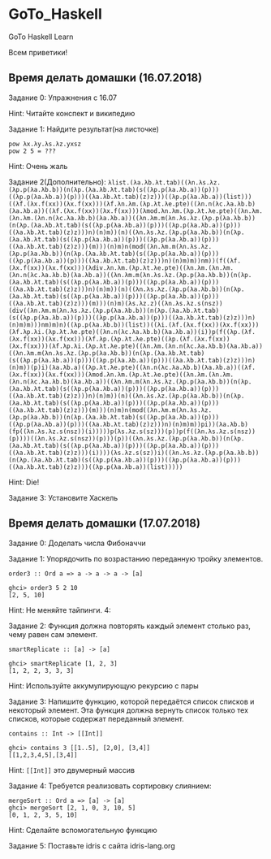 # GoTo_Haskell
GoTo Haskell Learn

Всем приветики! 

## Время делать домашки (16.07.2018)

Задание 0: 
Упражнения с 16.07

Hint: Читайте конспект и википедию


Задание 1: 
Найдите результат(на листочке)
```
pow λx.λy.λs.λz.yxsz
pow 2 5 = ???
```

Hint: Очень жаль


Задание 2(Дополнительно): 
```λlist.(λa.λb.λt.tab)((λn.λs.λz.(λp.p(λa.λb.b))(n(λp.(λa.λb.λt.tab)(s((λp.p(λa.λb.a))(p)))((λp.p(λa.λb.a))(p)))((λa.λb.λt.tab)(z)z)))((λp.p(λa.λb.a))(list)))((λf.(λx.f(xx))(λx.f(xx)))(λf.λn.λm.(λp.λt.λe.pte)((λn.n(λc.λa.λb.b)(λa.λb.a))((λf.(λx.f(xx))(λx.f(xx)))(λmod.λn.λm.(λp.λt.λe.pte)((λn.λm.(λn.λm.(λn.n(λc.λa.λb.b)(λa.λb.a))((λn.λm.m(λn.λs.λz.(λp.p(λa.λb.b))(n(λp.(λa.λb.λt.tab)(s((λp.p(λa.λb.a))(p)))((λp.p(λa.λb.a))(p)))((λa.λb.λt.tab)(z)z)))n)(n)m))(n)((λn.λs.λz.(λp.p(λa.λb.b))(n(λp.(λa.λb.λt.tab)(s((λp.p(λa.λb.a))(p)))((λp.p(λa.λb.a))(p)))((λa.λb.λt.tab)(z)z)))(m)))(n)m)n(mod((λn.λm.m(λn.λs.λz.(λp.p(λa.λb.b))(n(λp.(λa.λb.λt.tab)(s((λp.p(λa.λb.a))(p)))((λp.p(λa.λb.a))(p)))((λa.λb.λt.tab)(z)z)))n)(n)m)m))nm))(f((λf.(λx.f(xx))(λx.f(xx)))(λdiv.λn.λm.(λp.λt.λe.pte)((λn.λm.(λn.λm.(λn.n(λc.λa.λb.b)(λa.λb.a))((λn.λm.m(λn.λs.λz.(λp.p(λa.λb.b))(n(λp.(λa.λb.λt.tab)(s((λp.p(λa.λb.a))(p)))((λp.p(λa.λb.a))(p)))((λa.λb.λt.tab)(z)z)))n)(n)m))(n)((λn.λs.λz.(λp.p(λa.λb.b))(n(λp.(λa.λb.λt.tab)(s((λp.p(λa.λb.a))(p)))((λp.p(λa.λb.a))(p)))((λa.λb.λt.tab)(z)z)))(m)))(n)m)(λs.λz.z)((λn.λs.λz.s(nsz))(div((λn.λm.m(λn.λs.λz.(λp.p(λa.λb.b))(n(λp.(λa.λb.λt.tab)(s((λp.p(λa.λb.a))(p)))((λp.p(λa.λb.a))(p)))((λa.λb.λt.tab)(z)z)))n)(n)m)m)))nm)m)n)((λp.p(λa.λb.b))(list))((λi.(λf.(λx.f(xx))(λx.f(xx)))(λf.λp.λi.(λp.λt.λe.pte)((λn.n(λc.λa.λb.b)(λa.λb.a))(i))p(f((λp.(λf.(λx.f(xx))(λx.f(xx)))(λf.λp.(λp.λt.λe.pte)((λp.(λf.(λx.f(xx))(λx.f(xx)))(λf.λp.λi.(λp.λt.λe.pte)((λn.λm.(λn.n(λc.λa.λb.b)(λa.λb.a))((λn.λm.m(λn.λs.λz.(λp.p(λa.λb.b))(n(λp.(λa.λb.λt.tab)(s((λp.p(λa.λb.a))(p)))((λp.p(λa.λb.a))(p)))((λa.λb.λt.tab)(z)z)))n)(n)m))(p)i)(λa.λb.a)((λp.λt.λe.pte)((λn.n(λc.λa.λb.b)(λa.λb.a))((λf.(λx.f(xx))(λx.f(xx)))(λmod.λn.λm.(λp.λt.λe.pte)((λn.λm.(λn.λm.(λn.n(λc.λa.λb.b)(λa.λb.a))((λn.λm.m(λn.λs.λz.(λp.p(λa.λb.b))(n(λp.(λa.λb.λt.tab)(s((λp.p(λa.λb.a))(p)))((λp.p(λa.λb.a))(p)))((λa.λb.λt.tab)(z)z)))n)(n)m))(n)((λn.λs.λz.(λp.p(λa.λb.b))(n(λp.(λa.λb.λt.tab)(s((λp.p(λa.λb.a))(p)))((λp.p(λa.λb.a))(p)))((λa.λb.λt.tab)(z)z)))(m)))(n)m)n(mod((λn.λm.m(λn.λs.λz.(λp.p(λa.λb.b))(n(λp.(λa.λb.λt.tab)(s((λp.p(λa.λb.a))(p)))((λp.p(λa.λb.a))(p)))((λa.λb.λt.tab)(z)z)))n)(n)m)m))pi))(λa.λb.b)(fp((λn.λs.λz.s(nsz))(i)))))p(λs.λz.s(sz)))(p))p(f((λn.λs.λz.s(nsz))(p))))((λn.λs.λz.s(nsz))(p)))(p))((λn.λs.λz.(λp.p(λa.λb.b))(n(λp.(λa.λb.λt.tab)(s((λp.p(λa.λb.a))(p)))((λp.p(λa.λb.a))(p)))((λa.λb.λt.tab)(z)z)))(i))))(λs.λz.s(sz))i)((λn.λs.λz.(λp.p(λa.λb.b))(n(λp.(λa.λb.λt.tab)(s((λp.p(λa.λb.a))(p)))((λp.p(λa.λb.a))(p)))((λa.λb.λt.tab)(z)z)))((λp.p(λa.λb.a))(list)))))```

Hint: Die!

Задание 3: 
Установите Хаскель



## Время делать домашки (17.07.2018)
Задание 0:
Доделать числа Фибоначчи

Задание 1: 
Упорядочить по возрастанию переданную тройку элементов.

```
order3 :: Ord a => a -> a -> a -> [a]

ghci> order3 5 2 10 
[2, 5, 10] 
```

Hint: Не меняйте тайпинги. 
4:

Задание 2:
Функция должна повторять каждый элемент столько раз, чему равен сам элемент.

```
smartReplicate :: [a] -> [a]

ghci> smartReplicate [1, 2, 3] 
[1, 2, 2, 3, 3, 3]
```

Hint: Используйте аккумулирующую рекурсию с пары


Задание 3: 
Напишите функцию, которой передаётся список списков и некоторый элемент. Эта функция должна вернуть список только тех списков, которые содержат переданный элемент.

```
contains :: Int -> [[Int]]

ghci> contains 3 [[1..5], [2,0], [3,4]]
[[1,2,3,4,5],[3,4]]
```

Hint: `[[Int]]` это двумерный массив


Задание 4: 
Требуется реализовать сортировку слиянием:

```
mergeSort :: Ord a => [a] -> [a]
ghci> mergeSort [2, 1, 0, 3, 10, 5]
[0, 1, 2, 3, 5, 10]
```

Hint: Сделайте вспомогательную функцию


Задание 5: 
Поставьте idris с сайта idris-lang.org
